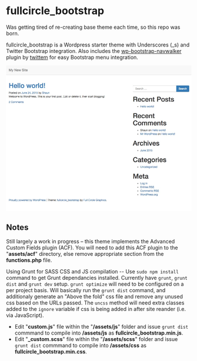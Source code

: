 # fullcircle_bootstrap
Was getting tired of re-creating base theme each time, so this repo was born.

fullcircle_bootstrap is a Wordpress starter theme with Underscores (_s) and Twitter Bootstrap integration. Also includes the [wp-bootstrap-navwalker](https://github.com/twittem/wp-bootstrap-navwalker) plugin by [twittem](https://github.com/twittem) for easy Bootstrap menu integration.

![Screenshot](https://raw.githubusercontent.com/sparkison/fullcircle_bootstrap/master/screenshot.jpg)

Notes
-----

Still largely a work in progress – this theme implements the Advanced Custom Fields plugin (ACF). You will need to add this ACF plugin to the "**assets/acf**" directory, else remove appropriate section from the **functions.php** file.

Using Grunt for SASS CSS and JS compilation -- Use `sudo npm install` command to get Grunt dependancies installed. Currently have `grunt`, `grunt dist` and `grunt dev` setup. `grunt optimize` will need to be configured on a per project basis. Will basically run the `grunt dist` command, and additionaly generate an "Above the fold" css file and remove any unused css based on the URLs passed. The `uncss` method will need extra classes added to the `ignore` variable if css is being added in after site reander (i.e. via JavaScript).

- Edit "**custom.js**" file within the "**/assets/js**" folder and issue `grunt dist` commmand to compile into **/assets/js** as **fullcircle_bootstrap.min.js**. 
- Edit "**_custom.scss**" file within the "**/assets/scss**" folder and issue `grunt dist` commmand to compile into **/assets/css** as **fullcircle_bootstrap.min.css**.
